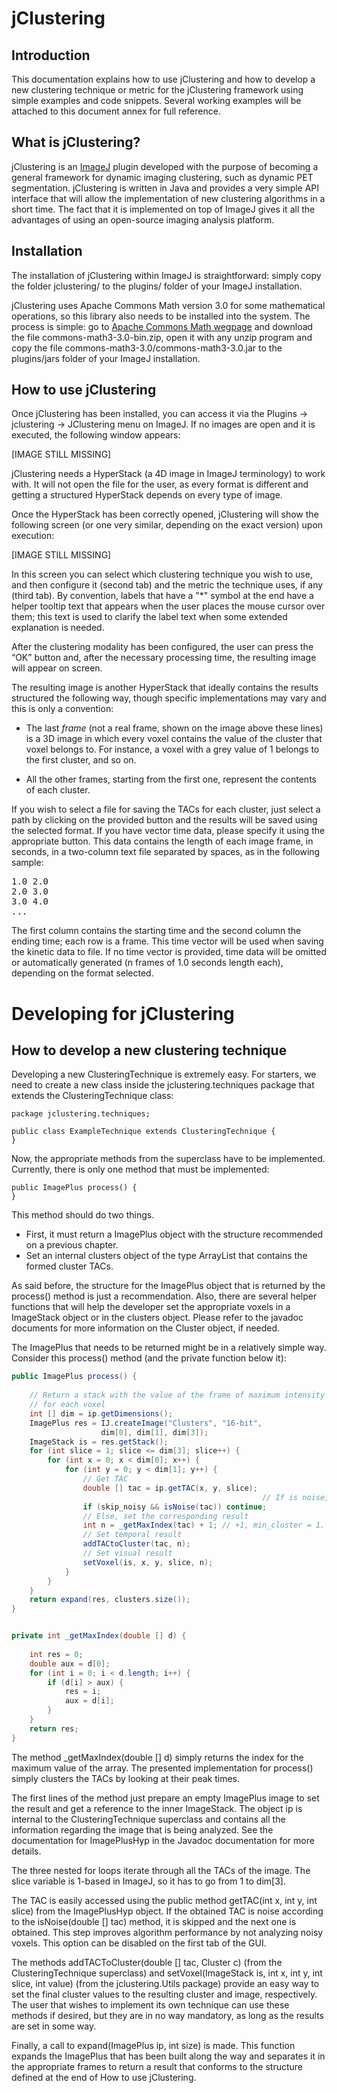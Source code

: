 # jClustering

## Introduction

This documentation explains how to use jClustering and how to develop a new
clustering technique or metric for the jClustering framework using simple
examples and code snippets. Several working examples will be attached to this
document annex for full reference.

## What is jClustering?

jClustering is an [ImageJ](http://rsbweb.nih.gov/ij/) plugin developed with the
purpose of becoming a general framework for dynamic imaging clustering, such as
dynamic PET segmentation. jClustering is written in Java and provides a very
simple API interface that will allow the implementation of new clustering
algorithms in a short time. The fact that it is implemented on top of ImageJ
gives it all the advantages of using an open-source imaging analysis platform.

## Installation

The installation of  jClustering within ImageJ is straightforward: simply copy
the folder jclustering/ to the plugins/ folder of your ImageJ installation.

jClustering uses Apache Commons Math version 3.0 for some mathematical
operations, so this library also needs to be installed into the system. The
process is simple: go to [Apache Commons Math
wegpage](http://commons.apache.org/math/download_math.cgi) and download the
file commons-math3-3.0-bin.zip, open it with any unzip program and copy the
file commons-math3-3.0/commons-math3-3.0.jar to the plugins/jars folder of your
ImageJ installation.

## How to use jClustering
Once jClustering has been installed, you can access it via the Plugins ->
jclustering -> JClustering menu on ImageJ. If no images are open and it is
executed, the following window appears:

[IMAGE STILL MISSING]

jClustering needs a HyperStack (a 4D image in ImageJ terminology) to work with.
It will not open the file for the user, as every format is different and
getting a structured HyperStack depends on every type of image.

Once the HyperStack has been correctly opened, jClustering will show the
following screen (or one very similar, depending on the exact version) upon
execution:

[IMAGE STILL MISSING]

In this screen you can select which clustering technique you wish to use, and
then configure it (second tab) and the metric the technique uses, if any (third
tab). By convention, labels that have a "\*" symbol at the end have a helper
tooltip text that appears when the user places the mouse cursor over them; this
text is used to clarify the label text when some extended explanation is
needed.

After the clustering modality has been configured, the user can press the “OK”
button and, after the necessary processing time, the resulting image will
appear on screen.

The resulting image is another HyperStack that ideally contains the results
structured the following way, though specific implementations may vary and this
is only a convention:

* The last _frame_ (not a real frame, shown on the image above these lines) is
  a 3D image in which every voxel contains the value of the cluster that voxel
  belongs to. For instance, a voxel with a grey value of 1 belongs to the
  first cluster, and so on.

* All the other frames, starting from the first one, represent the contents of
  each cluster.

If you wish to select a file for saving the TACs for each cluster, just select
a path by clicking on the provided button and the results will be saved using
the selected format. If you have vector time data, please specify it using the
appropriate button. This data contains the length of each image frame, in
seconds, in a two-column text file separated by spaces, as in the following
sample:

<pre>
1.0 2.0
2.0 3.0
3.0 4.0	
...
</pre>

The first column contains the starting time and the second column the ending
time; each row is a frame. This time vector will be used when saving the
kinetic data to file. If no time vector is provided, time data will be omitted
or automatically generated (n frames of 1.0 seconds length each), depending on
the format selected.

# Developing for jClustering

## How to develop a new clustering technique

Developing a new ClusteringTechnique is extremely easy. For starters, we need
to create a new class inside the jclustering.techniques package that extends
the ClusteringTechnique class:

	package jclustering.techniques;

	public class ExampleTechnique extends ClusteringTechnique {
	}

Now, the appropriate methods from the superclass have to be implemented.
Currently, there is only one method that must be implemented:

	public ImagePlus process() {
	}

This method should do two things. 

* First, it must return a ImagePlus object with the structure recommended on a
  previous chapter.
* Set an internal clusters object of the type ArrayList<Cluster> that contains
  the formed cluster TACs.

As said before, the structure for the ImagePlus object that is returned by the
process() method is just a recommendation. Also, there are several helper
functions that will help the developer set the appropriate voxels in a
ImageStack object or in the clusters object. Please refer to the javadoc
documents for more information on the Cluster object, if needed.

The ImagePlus that needs to be returned might be in a relatively simple way.
Consider this process() method (and the private function below it):

```java
public ImagePlus process() {
	
	// Return a stack with the value of the frame of maximum intensity
	// for each voxel
	int [] dim = ip.getDimensions();
	ImagePlus res = IJ.createImage("Clusters", "16-bit",	
					dim[0], dim[1], dim[3]);		
	ImageStack is = res.getStack();
	for (int slice = 1; slice <= dim[3]; slice++) {
		for (int x = 0; x < dim[0]; x++) {
			for (int y = 0; y < dim[1]; y++) {
				// Get TAC
				double [] tac = ip.getTAC(x, y, slice);
														// If is noise, skip
				if (skip_noisy && isNoise(tac)) continue;
				// Else, set the corresponding result
				int n = _getMaxIndex(tac) + 1; // +1, min_cluster = 1.					
				// Set temporal result
				addTACtoCluster(tac, n);			
				// Set visual result
				setVoxel(is, x, y, slice, n);
			}
		}
	}
	return expand(res, clusters.size());
}


private int _getMaxIndex(double [] d) {
	
	int res = 0;
	double aux = d[0];
	for (int i = 0; i < d.length; i++) {			
		if (d[i] > aux) {
			res = i;
			aux = d[i];
		}
	}
	return res;
}
```

The method \_getMaxIndex(double [] d) simply returns the index for the maximum
value of the array. The presented implementation for process() simply clusters
the TACs by looking at their peak times.

The first lines of the method just prepare an empty ImagePlus image to set the
result and get a reference to the inner ImageStack. The object ip is internal
to the ClusteringTechnique superclass and contains all the information
regarding the image that is being analyzed. See the documentation for
ImagePlusHyp in the Javadoc documentation for more details.

The three nested for loops iterate through all the TACs of the image. The slice
variable is 1-based in ImageJ, so it has to go from 1 to dim[3].

The TAC is easily accessed using the public method getTAC(int x, int y, int
slice) from the ImagePlusHyp object. If the obtained TAC is noise according to
the isNoise(double [] tac) method, it is skipped and the next one is obtained.
This step improves algorithm performance by not analyzing noisy voxels. This
option can be disabled on the first tab of the GUI.

The methods addTACToCluster(double [] tac, Cluster c) (from the
ClusteringTechnique superclass) and setVoxel(ImageStack is, int x, int y, int
slice, int value) (from the jclustering.Utils package) provide an easy way to
set the final cluster values to the resulting cluster and image, respectively.
The user that wishes to implement its own technique can use these methods if
desired, but they are in no way mandatory, as long as the results are set in
some way.

Finally, a call to expand(ImagePlus ip, int size) is made. This function
expands the ImagePlus that has been built along the way and separates it in the
appropriate frames to return a result that conforms to the structure defined at
the end of How to use jClustering.

